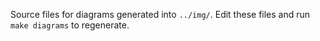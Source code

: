 Source files for diagrams generated into `../img/`. Edit these files and run `make diagrams` to regenerate.
